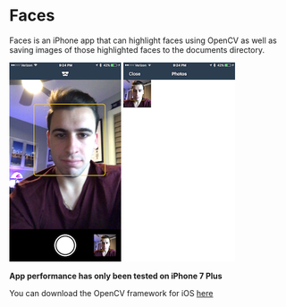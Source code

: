 # **Faces**

Faces is an iPhone app that can highlight faces using OpenCV as well as saving images of those highlighted faces to the documents directory.

![Screenshot1](Images/image1.PNG)
![Screenshot1](Images/image2.PNG)

**App performance has only been tested on iPhone 7 Plus**

You can download the OpenCV framework for iOS [here](https://sourceforge.net/projects/opencvlibrary/files/opencv-ios/3.2.0/opencv-3.2.0-ios-framework.zip/download)
